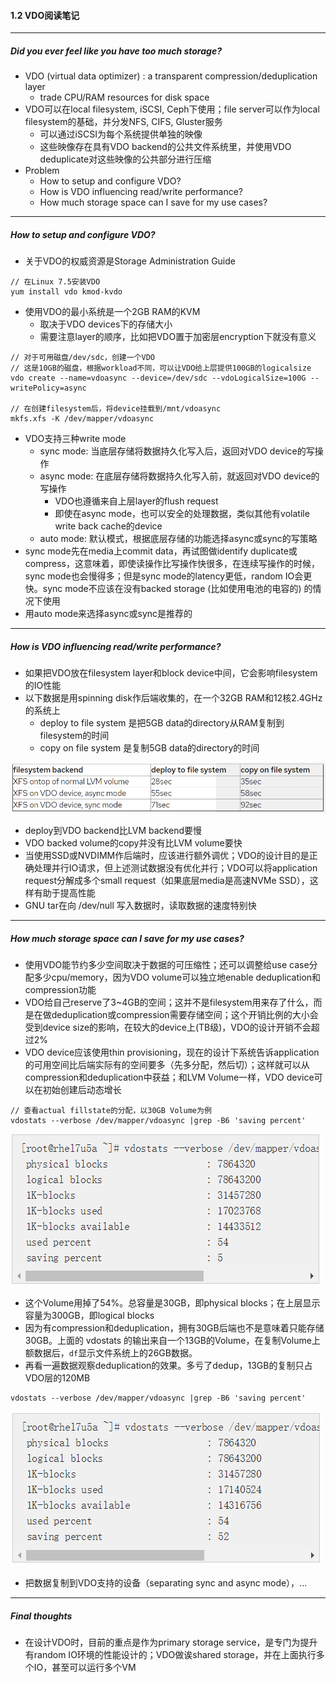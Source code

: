 #### 1.2 VDO阅读笔记

---

##### Did you ever feel like you have too much storage?

* VDO (virtual data optimizer) : a transparent compression/deduplication layer
  * trade CPU/RAM resources for disk space
* VDO可以在local filesystem, iSCSI, Ceph下使用；file server可以作为local filesystem的基础，并分发NFS, CIFS, Gluster服务
  * 可以通过iSCSI为每个系统提供单独的映像
  * 这些映像存在具有VDO backend的公共文件系统里，并使用VDO deduplicate对这些映像的公共部分进行压缩
* Problem
  * How to setup and configure VDO?
  * How is VDO influencing read/write performance?
  * How much storage space can I save for my use cases?

---

##### How to setup and configure VDO?

* 关于VDO的权威资源是Storage Administration Guide

```
// 在Linux 7.5安装VDO
yum install vdo kmod-kvdo
```

* 使用VDO的最小系统是一个2GB RAM的KVM
  * 取决于VDO devices下的存储大小
  * 需要注意layer的顺序，比如把VDO置于加密层encryption下就没有意义

```
// 对于可用磁盘/dev/sdc，创建一个VDO
// 这是10GB的磁盘，根据workload不同，可以让VDO给上层提供100GB的logicalsize
vdo create --name=vdoasync --device=/dev/sdc --vdoLogicalSize=100G --writePolicy=async

// 在创建filesystem后，将device挂载到/mnt/vdoasync
mkfs.xfs -K /dev/mapper/vdoasync
```

* VDO支持三种write mode
  * sync mode: 当底层存储将数据持久化写入后，返回对VDO device的写操作
  * async mode: 在底层存储将数据持久化写入前，就返回对VDO device的写操作
    * VDO也遵循来自上层layer的flush request
    * 即使在async mode，也可以安全的处理数据，类似其他有volatile write back cache的device
  * auto mode: 默认模式，根据底层存储的功能选择async或sync的写策略
* sync mode先在media上commit data，再试图做identify duplicate或compress，这意味着，即使读操作比写操作快很多，在连续写操作的时候，sync mode也会慢得多；但是sync mode的latency更低，random IO会更快。sync mode不应该在没有backed storage (比如使用电池的电容的) 的情况下使用
* 用auto mode来选择async或sync是推荐的

---

##### How is VDO influencing read/write performance?

* 如果把VDO放在filesystem layer和block device中间，它会影响filesystem的IO性能
* 以下数据是用spinning disk作后端收集的，在一个32GB RAM和12核2.4GHz的系统上
  * deploy to file system 是把5GB data的directory从RAM复制到filesystem的时间
  * copy on file system 是复制5GB data的directory的时间

![1577953773518](img/1577953773518.png)

* deploy到VDO backend比LVM backend要慢
* VDO backed volume的copy并没有比LVM volume要快
* 当使用SSD或NVDIMM作后端时，应该进行额外调优；VDO的设计目的是正确处理并行IO请求，但上述测试数据没有优化并行；VDO可以将application request分解成多个small request（如果底层media是高速NVMe SSD），这样有助于提高性能
* GNU tar在向 /dev/null 写入数据时，读取数据的速度特别快

---

##### How much storage space can I save for my use cases?

* 使用VDO能节约多少空间取决于数据的可压缩性；还可以调整给use case分配多少cpu/memory，因为VDO volume可以独立地enable deduplication和compression功能
* VDO给自己reserve了3~4GB的空间；这并不是filesystem用来存了什么，而是在做deduplication或compression需要存储空间；这个开销比例的大小会受到device size的影响，在较大的device上(TB级)，VDO的设计开销不会超过2%
* VDO device应该使用thin provisioning，现在的设计下系统告诉application的可用空间比后端实际有的空间要多（先多分配，然后切）；这样就可以从compression和deduplication中获益；和LVM Volume一样，VDO device可以在初始创建后动态增长

```
// 查看actual fillstate的分配，以30GB Volume为例
vdostats --verbose /dev/mapper/vdoasync |grep -B6 'saving percent'
```

![1577955363439](img/1577955363439.png)

* 这个Volume用掉了54%。总容量是30GB，即physical blocks；在上层显示容量为300GB，即logical blocks
* 因为有compression和deduplication，拥有30GB后端也不是意味着只能存储30GB。上面的 vdostats 的输出来自一个13GB的Volume，在复制Volume上额数据后，`df`显示文件系统上的26GB数据。
* 再看一遍数据观察deduplication的效果。多亏了dedup，13GB的复制只占VDO层的120MB 

``````
vdostats --verbose /dev/mapper/vdoasync |grep -B6 'saving percent'
``````

![1577964492178](img/1577964492178.png)

* 把数据复制到VDO支持的设备（separating sync and async mode），...

---

##### Final thoughts

* 在设计VDO时，目前的重点是作为primary storage service，是专门为提升有random IO环境的性能设计的；VDO做诶shared storage，并在上面执行多个IO，甚至可以运行多个VM